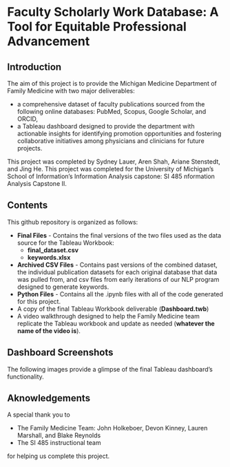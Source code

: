 # Faculty Scholarly Work Database: A Tool for Equitable Professional Advancement

## Introduction
The aim of this project is to provide the Michigan Medicine Department of Family Medicine with two major deliverables:
- a comprehensive dataset of faculty publications sourced from the following online databases: PubMed, Scopus, Google Scholar, and ORCID, 
- a Tableau dashboard designed to provide the department with actionable insights for identifying promotion opportunities and fostering collaborative initiatives among physicians and clinicians for future projects.   

This project was completed by Sydney Lauer, Aren Shah, Ariane Stenstedt, and Jing He. This project was completed for the University of Michigan’s School of Information’s Information Analysis capstone: SI 485 nformation Analysis Capstone II. 

## Contents
This github repository is organized as follows: 
- **Final Files** - Contains the final versions of the two files used as the data source for the Tableau Workbook:
  - **final_dataset.csv**
  - **keywords.xlsx**
- **Archived CSV Files** - Contains past versions of the combined dataset, the individual publication datasets for each original database that data was pulled from, and csv files from early iterations of our NLP program designed to generate keywords.  
- **Python Files** - Contains all the .ipynb files with all of the code generated for this project. 
- A copy of the final Tableau Workbook deliverable (**Dashboard.twb**)
- A video walkthrough designed to help the Family Medicine team replicate the Tableau workbook and update as needed (**whatever the name of the video is**). 

## Dashboard Screenshots 
The following images provide a glimpse of the final Tableau dashboard’s functionality.

## Aknowledgements
A special thank you to 
- The Family Medicine Team: John Holkeboer, Devon Kinney, Lauren Marshall, and Blake Reynolds
- The SI 485 instructional team

for helping us complete this project.
